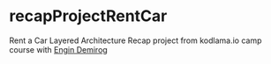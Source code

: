 # recapProjectRentCar
Rent a Car Layered Architecture Recap project from kodlama.io camp course with [Engin Demirog](https://github.com/engindemirog "Engin Demiroğ")
